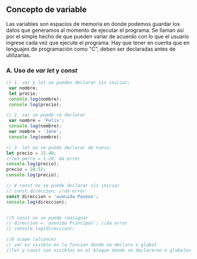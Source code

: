 ## Concepto de variable

Las variables son espacios de memoria en donde podemos guardar los datos que generamos al momento de ejecutar el programa. 
Se llaman así por el simple hecho de que pueden variar de acuerdo con lo que el usuario ingrese cada vez que ejecute el programa. 
Hay que tener en cuenta que en lenguajes de programación como "C", deben ser declaradas antes de utilizarlas. 


### A. Uso de ***var*** ***let*** y ***const***

```js
// 1. var y let se pueden declarar sin iniciar;
 var nombre;
 let precio;
 console.log(nombre);
 console.log(precio);
```
```js
// 2. var se puede re declarar
 var nombre = 'Felix';
 console.log(nombre);
 var nombre = 'Jane';
 console.log(nombre);
```
```js
// 3. let no se puede declarar de nuevo;
let precio = 15.40;
//let perro = 5.20; da error
console.log(precio);
precio = 20.52;
console.log(precio);
```
```js
// 4 const no se puede declarar sin iniciar
// const direccion; //da error
const direccion = 'avenida Paseos';
console.log(direccion);
```
```js

//5 const no se puede reasignar
// direccion = 'avenida Principal'; //da error
// console.log(direccion);
```
```js
//6 scope (alcance)
// var es visible en la funcion donde se declaro o global
//let y const son visibles en el bloque donde se declararon o globales
```



